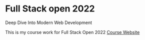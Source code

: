 # Full Stack open 2022
Deep Dive Into Modern Web Development

This is my course work for Full Stack Open 2022
<a href="https://fullstackopen.com/en/">Course Website</a>

